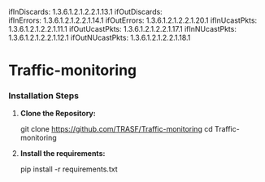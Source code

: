 ifInDiscards: 1.3.6.1.2.1.2.2.1.13.1
ifOutDiscards:  
ifInErrors: 1.3.6.1.2.1.2.2.1.14.1
ifOutErrors: 1.3.6.1.2.1.2.2.1.20.1
ifInUcastPkts: 1.3.6.1.2.1.2.2.1.11.1
ifOutUcastPkts: 1.3.6.1.2.1.2.2.1.17.1
ifInNUcastPkts: 1.3.6.1.2.1.2.2.1.12.1
ifOutNUcastPkts: 1.3.6.1.2.1.2.2.1.18.1
# Traffic-monitoring


### Installation Steps

1. **Clone the Repository:**

   git clone https://github.com/TRASF/Traffic-monitoring
   cd Traffic-monitoring

2. **Install the requirements:**

    pip install -r requirements.txt
